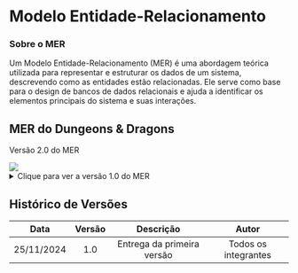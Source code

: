 # Modelo Entidade-Relacionamento

### Sobre o MER

Um Modelo Entidade-Relacionamento (MER) é uma abordagem teórica utilizada para representar e estruturar os dados de um sistema, descrevendo como as entidades estão relacionadas. Ele serve como base para o design de bancos de dados relacionais e ajuda a identificar os elementos principais do sistema e suas interações.

## MER do Dungeons & Dragons

Versão 2.0 do MER

<img src="/2024.2-D-D-classico/imagens/MER2.drawio.png"/>

<details>
<summary>Clique para ver a versão 1.0 do MER</summary>

Versão apresentada no Módulo 1:

<img src="/2024.2-D-D-classico/imagens/MER.drawio.png"/>

</details>


## Histórico de Versões

|    Data    | Versão | Descrição | Autor |
| :---: | :----: | :---: | :---: |
| 25/11/2024 | 1.0 | Entrega da primeira versão | Todos os integrantes |